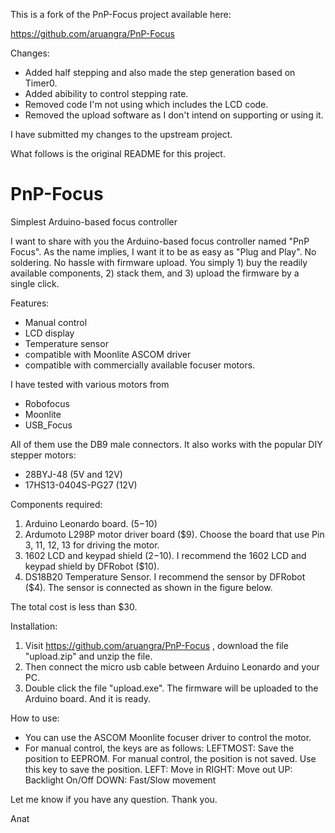 This is a fork of the PnP-Focus project available here:

https://github.com/aruangra/PnP-Focus

Changes:
  - Added half stepping and also made the step generation based on Timer0.
  - Added abibility to control stepping rate.
  - Removed code I'm not using which includes the LCD code.
  - Removed the upload software as I don't intend on supporting or using it.

I have submitted my changes to the upstream project.

What follows is the original README for this project.

# PnP-Focus
Simplest Arduino-based focus controller

I want to share with you the Arduino-based focus controller named "PnP Focus". As the name implies, I want it to be as easy as "Plug and Play". No soldering. No hassle with firmware upload.
You simply 1) buy the readily available components, 2) stack them, and 3) upload the firmware by a single click. 
 
Features:
- Manual control
- LCD display
- Temperature sensor
- compatible with Moonlite ASCOM driver
- compatible with commercially available focuser motors.

I have tested with various motors from
- Robofocus
- Moonlite
- USB_Focus

All of them use the DB9 male connectors. It also works with the popular DIY stepper motors:
- 28BYJ-48  (5V and 12V)
- 17HS13-0404S-PG27 (12V)
 
Components required:
1) Arduino Leonardo board. ($5-$10)
2) Ardumoto L298P motor driver board ($9). Choose the board that use Pin 3, 11, 12, 13 for driving the motor.
3) 1602 LCD and keypad shield ($2-$10). I recommend the 1602 LCD and keypad shield by DFRobot ($10).
4) DS18B20 Temperature Sensor. I recommend the sensor by DFRobot ($4). The sensor is connected as shown in the figure below.
 
The total cost is less than $30.
 
Installation:
1) Visit https://github.com/aruangra/PnP-Focus , download the file "upload.zip" and unzip the file.
2) Then connect the micro usb cable between Arduino Leonardo and your PC.
3) Double click the file "upload.exe". The firmware will be uploaded to the Arduino board. And it is ready. 
 
How to use:
- You can use the ASCOM Moonlite focuser driver to control the motor.
- For manual control, the keys are as follows:
LEFTMOST:  Save the position to EEPROM. For manual control, the position is not saved. Use this key to save the position. 
LEFT: Move in
RIGHT: Move out
UP: Backlight On/Off
DOWN: Fast/Slow movement
 
Let me know if you have any question. Thank you.

Anat
